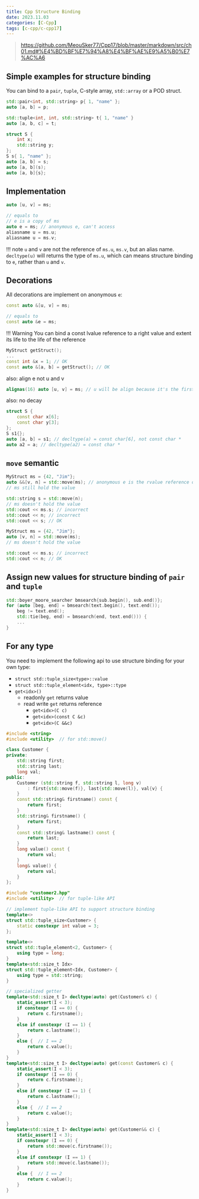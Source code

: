 ```yaml
---
title: Cpp Structure Binding
date: 2023.11.03
categories: [C-Cpp]
tags: [c-cpp/c-cpp17]
---
```


> https://github.com/MeouSker77/Cpp17/blob/master/markdown/src/ch01.md#%E4%BD%BF%E7%94%A8%E4%BF%AE%E9%A5%B0%E7%AC%A6

## Simple examples for structure binding

You can bind to a `pair`, `tuple`, C-style array, `std::array` or a POD struct.

```cpp
std::pair<int, std::string> p{ 1, "name" };
auto [a, b] = p;

std::tuple<int, int, std::string> t{ 1, "name" }
auto [a, b, c] = t;

struct S {
    int x;
    std::string y;
};
S s{ 1, "name" };
auto [a, b] = s;
auto [a, b](s);
auto [a, b]{s};
```

## Implementation

```cpp
auto [u, v] = ms;

// equals to
// e is a copy of ms
auto e = ms; // anonymous e, can't access
aliasname u = ms.u;
aliasname u = ms.v;
```

!!! note `u` and `v` are not the reference of `ms.u`, `ms.v`, but an alias name. `decltype(u)` will returns the type of `ms.u`, which can means structure binding to `e`, rather than `u` and `v`.

## Decorations

All decorations are implement on anonymous `e`:

```cpp
const auto &[u, v] = ms; 

// equals to
const auto &e = ms; 
```

!!! Warning You can bind a const lvalue reference to a right value and extent its life to the life of the reference

```cpp
MyStruct getStruct();
...
const int &x = 1; // OK
const auto &[a, b] = getStruct(); // OK
```

also: align e not u and v

```cpp
alignas(16) auto [u, v] = ms; // u will be align because it's the first member
```

also: no decay

```cpp
struct S {
    const char x[6];
    const char y[3];
};
S s1{};
auto [a, b] = s1; // decltype(a) = const char[6], not const char *
auto a2 = a; // decltype(a2) = const char *
```

## `move` semantic

```cpp
MyStruct ms = {42, "Jim"};
auto &&[v, n] = std::move(ms); // anonymous e is the rvalue reference of ms
// ms still hold the value

std::string s = std::move(n);
// ms doesn't hold the value
std::cout << ms.s; // incorrect
std::cout << n; // incorrect
std::cout << s; // OK
```

```cpp
MyStruct ms = {42, "Jim"};
auto [v, n] = std::move(ms);
// ms doesn't hold the value

std::cout << ms.s; // incorrect
std::cout << n; // OK
```

## Assign new values for structure binding of `pair` and `tuple`

```cpp
std::boyer_moore_searcher bmsearch{sub.begin(), sub.end()};
for (auto [beg, end] = bmsearch(text.begin(), text.end());
    beg != text.end();
    std::tie(beg, end) = bmsearch(end, text.end())) {
    ...
}
```

## For any type

You need to implement the following api to use structure binding for your own type:

- `struct std::tuple_size<type>::value`
- `struct std::tuple_element<idx, type>::type`
- `get<idx>()`
    - readonly `get` returns value
    - read write `get` returns reference
        - `get<idx>(C c)`
        - `get<idx>(const C &c)`
        - `get<idx>(C &&c)`

```cpp
#include <string>
#include <utility>  // for std::move()

class Customer {
private:
    std::string first;
    std::string last;
    long val;
public:
    Customer (std::string f, std::string l, long v)
        : first{std::move(f)}, last{std::move(l)}, val{v} {
    }
    const std::string& firstname() const {
        return first;
    }
    std::string& firstname() {
        return first;
    }
    const std::string& lastname() const {
        return last;
    }
    long value() const {
        return val;
    }
    long& value() {
        return val;
    }
};
```

```cpp
#include "customer2.hpp"
#include <utility>  // for tuple-like API

// implement tuple-like API to support structure binding
template<>
struct std::tuple_size<Customer> {
    static constexpr int value = 3;
};

template<>
struct std::tuple_element<2, Customer> {
    using type = long;
}
template<std::size_t Idx>
struct std::tuple_element<Idx, Customer> {
    using type = std::string;
}

// specialized getter
template<std::size_t I> decltype(auto) get(Customer& c) {
    static_assert(I < 3);
    if constexpr (I == 0) {
        return c.firstname();
    }
    else if constexpr (I == 1) {
        return c.lastname();
    }
    else {  // I == 2
        return c.value();
    }
}
template<std::size_t I> decltype(auto) get(const Customer& c) {
    static_assert(I < 3);
    if constexpr (I == 0) {
        return c.firstname();
    }
    else if constexpr (I == 1) {
        return c.lastname();
    }
    else {  // I == 2
        return c.value();
    }
}
template<std::size_t I> decltype(auto) get(Customer&& c) {
    static_assert(I < 3);
    if constexpr (I == 0) {
        return std::move(c.firstname());
    }
    else if constexpr (I == 1) {
        return std::move(c.lastname());
    }
    else {  // I == 2
        return c.value();
    }
}
```